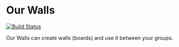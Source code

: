 # Our Walls

[![Build Status](https://travis-ci.org/isuke/our-walls.svg)](https://travis-ci.org/isuke/our-walls)

Our Walls can create walls (boards) and use it between your groups.
